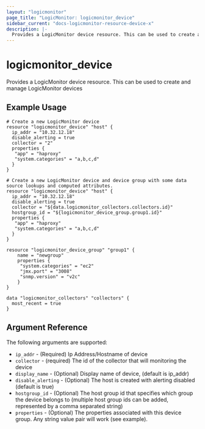 ```yaml
---
layout: "logicmonitor"
page_title: "LogicMonitor: logicmonitor_device"
sidebar_current: "docs-logicmonitor-resource-device-x"
description: |-
  Provides a LogicMonitor device resource. This can be used to create and manage LogicMonitor devices
---
```


# logicmonitor_device

Provides a LogicMonitor device resource. This can be used to create and manage LogicMonitor devices

## Example Usage

```hcl
# Create a new LogicMonitor device
resource "logicmonitor_device" "host" {
  ip_addr = "10.32.12.18"
  disable_alerting = true
  collector = "2"
  properties {
   "app" = "haproxy"
   "system.categories" = "a,b,c,d"
  }
}
```

```hcl
# Create a new LogicMonitor device and device group with some data source lookups and computed attributes.
resource "logicmonitor_device" "host" {
  ip_addr = "10.32.12.18"
  disable_alerting = true
  collector = "${data.logicmonitor_collectors.collectors.id}"
  hostgroup_id = "${logicmonitor_device_group.group1.id}"
  properties {
   "app" = "haproxy"
   "system.categories" = "a,b,c,d"
  }
}

resource "logicmonitor_device_group" "group1" {
    name = "newgroup"
    properties {
     "system.categories" = "ec2"
     "jmx.port" = "3008"
     "snmp.version" = "v2c"
    }
}

data "logicmonitor_collectors" "collectors" {
  most_recent = true
}
```

## Argument Reference

The following arguments are supported:

* `ip_addr` - (Required) Ip Address/Hostname of device
* `collector` - (required) The id of the collector that will monitoring the device
* `display_name` - (Optional) Display name of device, (default is ip_addr)
* `disable_alerting` - (Optional) The host is created with alerting disabled (default is true)
* `hostgroup_id` - (Optional) The host group id that specifies which group the device belongs to (multiple host group ids can be added, represented by a comma separated string)
* `properties` - (Optional) The properties associated with this device group. Any string value pair will work (see example).
